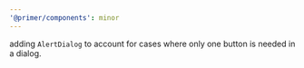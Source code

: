 ```yaml
---
'@primer/components': minor
---
```


adding `AlertDialog` to account for cases where only one button is needed in a dialog.
